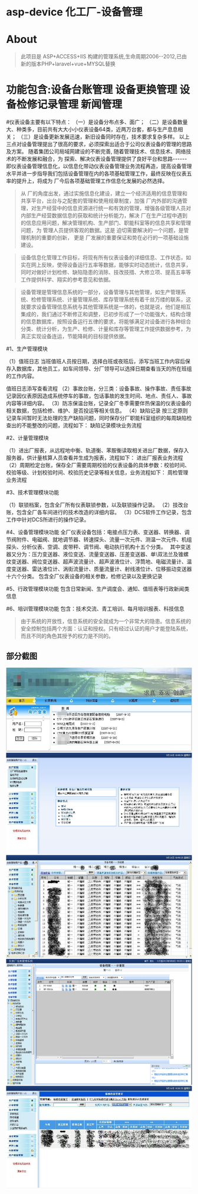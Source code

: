 # asp-device 化工厂-设备管理

# About
> 此项目是 ASP+ACCESS+IIS 构建的管理系统,生命周期2006--2012,已由新的版本PHP+laravel+vue+MYSQL替换

# 功能包含:设备台账管理  设备更换管理 设备检修记录管理 新闻管理

 
#仪表设备主要有以下特点：
（一）是设备分布点多、面广；
（二）是设备数量大、种类多，目前共有大大小小仪表设备64类，近两万台套，都与生产息息相关；
（三）是设备更新发展迅速，新旧设备同时存在，技术要求复杂多样。
以上三点对设备管理提出了很高的要求，必须探索出适合于公司仪表设备的管理的思路及方案。 随着集团公司局域网建设的不断完善, 随着管理技术、信息技术、网络技术的不断发展和融合，为 探索、解决仪表设备管理提供了良好平台和思路------即仪表设备管理信息化，以信息化带动仪表设备管理业务流程再造，提高设备管理水平并进一步指导我们包括设备管理在内的各项基础管理工作，最终反映在仪表五率的提升上，将成为 厂今后各项基础管理工作信息化发展的必然选择。


> 从 厂的角度出发，通过实施信息化建设，建立一个经济适用的信息管理和共享平台，出台与之配套的管理和使用规章制度，加强 厂内外部的沟通管理，对生产经营中的信息资源进行统一和有效的管理，增强各级管理人员对内部生产经营数据信息的获取和统计分析能力，解决 厂在生产过程中遇到的信息应用问题，解决管理机构、生产部门、职能科室等的信息共享和管理问题，为 管理人员提供客观的数据。这是 迫切需要解决的一个问题，是管理机制的重要的创新， 更是 厂发展的重要保证和势在必行的一项基础设施建设。

> 设备信息化管理工作目标，将现有所有仪表设备的详细信息、工作状态，如实在网上反映，使得设备运行五率等数据，能够实时动态统计，信息共享，同时对做好计划检修、缺陷隐患的消除、技改技措、大修立项、提高五率等工作提供科学、翔实的参考意见和依据。

> 设备管理是管理信息系统的一部分，设备管理与其他管理，如生产管理系统、检修管理系统、计量管理系统、库存管理系统有着千丝万缕的联系，这就要求设备管理信息系统与其他管理系统是一体的，也就是说，他们是相互集成的，我们通过不断修正和调整，已初步形成了一个功能强大，结构合理的信息数据库，按照设备运行五律的要求，将能够满足对设备进行各种综合分类、统计分析，为生产、检修、计量和库存等管理工作提供数据参考，为真正实现设备连运，节能降耗的目标提供依据。



#1、生产管理模块 
 

（1）值班日志
当班值班人员按日期，选择白班或夜班后，添写当班工作内容后保存入数据库，其他员工，如车间领导、分厂领导可以选择日期查看当天的所在班组的工作内容。
 
值班日志添写查看流程
（2）事故台账，分三类：设备事故、操作事故、责任事故记录因仪表原因造成系统停车的事故，包话事故的发生时间、地点、责任人、事故内容等详细内容。
（3）防冻保温台账，记录全厂冬季需要伴热保温的仪表设备的相关数据，包括检修、维护、是否投运等相关信息。
（4）缺陷记录
按三定原则记录车间暂时无法处理的生产缺陷问题，同时保存分厂职能科室组织的每周缺陷检查出的不能整改的问题，流程如下：
 缺陷记录模块业务流程

#2、计量管理模块
 

（1）进出厂报表，从远程地中衡、轨道衡、苯胺衡读取相关进出厂数据，保存入服务器，供计量核算人员查看并生成为报表，流程如下：
 进出厂报表业务流程
（2）周期检定台账，保存全厂需要周期校验的仪表设备的具体参数：校验时间、校验等级、计划校验时间、校验历史记录等相关信息，业务流程如下：
 周检管理业务流程


#3、技术管理模块功能
 
（1）联锁档案，包含全厂所有仪表联锁参数，以及联锁操作记录。
（2）技改台账，包含全厂各车间进行的技术改造的详细内容。
（3）DCS软件工作记录，包含工作中针对DCS所进行的操作记录。

#4、设备管理模块功能
全厂仪表设备包括：电接点压力表、变送器、转换器、调节阀附件、电磁阀、就地调节器、转速探头、流量一次元件、测温一次元件、机组探头、分析仪表、空调、皮带秤、调节阀、电动执行机构十五个分类。　
其中变送器又分为：压力变送器、液位变送、流量变送器、压差变送器、单\双法兰及锥螺纹变送器、阀位变送器、超声波流量计、超声波液位计、浮筒地、电磁流量计、温度变送器、雷达液位计、涡街流量计、质量流量计、射线液位计、位移振动变送器十六个分类。
包含全厂仪表设备的相关参数，检修记录以及更换记录
 
#5、行政管理模块功能
包含日常新闻、生产调度会、通知、值班表等行政新闻类信息

#6、培训管理模块功能
包含：技术交流、青工培训、每月培训报表、科技信息
 
 
 > 由于系统的开放性，信息系统的安全就成为一个非常大的隐患。信息系统的安全控制包括两个方面：认证和授权。只有经过认证的用户才能登陆系统，而且不同的角色其授予的权力是不同的。
 
 ## 部分截图


<img src="https://github.com/dwt11/asp-device/blob/main/upload/1.jpg"/>
<img src="https://github.com/dwt11/asp-device/blob/main/upload/2.jpg"/>
<img src="https://github.com/dwt11/asp-device/blob/main/upload/3.jpg"/>
<img src="https://github.com/dwt11/asp-device/blob/main/upload/4.png"/>
<img src="https://github.com/dwt11/asp-device/blob/main/upload/5.jpg"/>
 
 

